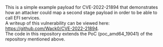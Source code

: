This is a simple example payload for CVE-2022-21894 that demonstrates how an attacker could map a second stage payload in order to be able to call EFI services.  
A writeup of this vulnerability can be viewed here: https://github.com/Wack0/CVE-2022-21894.  
The code in this repository extends the PoC (poc_amd64_19041) of the repository mentioned above.  
